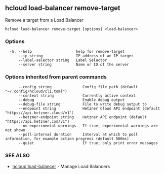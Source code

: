 ## hcloud load-balancer remove-target

Remove a target from a Load Balancer

```
hcloud load-balancer remove-target [options] <load-balancer>
```

### Options

```
  -h, --help                    help for remove-target
      --ip string               IP address of an IP target
      --label-selector string   Label Selector
      --server string           Name or ID of the server
```

### Options inherited from parent commands

```
      --config string              Config file path (default "~/.config/hcloud/cli.toml")
      --context string             Currently active context
      --debug                      Enable debug output
      --debug-file string          File to write debug output to
      --endpoint string            Hetzner Cloud API endpoint (default "https://api.hetzner.cloud/v1")
      --hetzner-endpoint string    Hetzner API endpoint (default "https://api.hetzner.com/v1")
      --no-experimental-warnings   If true, experimental warnings are not shown
      --poll-interval duration     Interval at which to poll information, for example action progress (default 500ms)
      --quiet                      If true, only print error messages
```

### SEE ALSO

* [hcloud load-balancer](hcloud_load-balancer.md)	 - Manage Load Balancers
